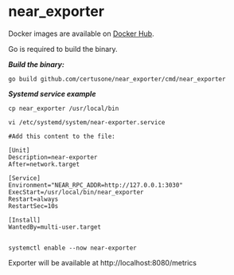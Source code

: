 # near_exporter

Docker images are available on [Docker Hub](https://hub.docker.com/r/certusone/near_exporter).

Go is required to build the binary.

***Build the binary:***
```
go build github.com/certusone/near_exporter/cmd/near_exporter
```

***Systemd service example***
```
cp near_exporter /usr/local/bin

vi /etc/systemd/system/near-exporter.service

#Add this content to the file:

[Unit]
Description=near-exporter
After=network.target

[Service]
Environment="NEAR_RPC_ADDR=http://127.0.0.1:3030"
ExecStart=/usr/local/bin/near_exporter
Restart=always
RestartSec=10s

[Install]
WantedBy=multi-user.target


systemctl enable --now near-exporter
```

Exporter will be available at http://localhost:8080/metrics
